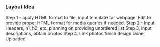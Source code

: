 ### Layout Idea
Step 1 - apply HTML format to file, input template for webpage. Edit to provide proper HTML format for media queries if needed.
Step 2 - Input Headers, h1, h2, etc. planning on providing unordered list
Step 3, input descriptions, obtain photos
Step 4. Link photos finish design
Done, Uploaded.
